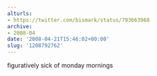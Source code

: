 ```yaml
---
alturls:
- https://twitter.com/bismark/status/793663968
archive:
- 2008-04
date: '2008-04-21T15:46:02+00:00'
slug: '1208792762'
---
```


figuratively sick of monday mornings

